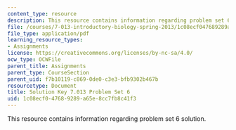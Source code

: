 ```yaml
---
content_type: resource
description: This resource contains information regarding problem set 6 solution.
file: /courses/7-013-introductory-biology-spring-2013/1c08ecf047689289a65e8cc7fb8c41f3_MIT7_013S13_Pset6S.pdf
file_type: application/pdf
learning_resource_types:
- Assignments
license: https://creativecommons.org/licenses/by-nc-sa/4.0/
ocw_type: OCWFile
parent_title: Assignments
parent_type: CourseSection
parent_uid: f7b10119-c869-0de0-c3e3-bfb9302b467b
resourcetype: Document
title: Solution Key 7.013 Problem Set 6
uid: 1c08ecf0-4768-9289-a65e-8cc7fb8c41f3
---
```

This resource contains information regarding problem set 6 solution.